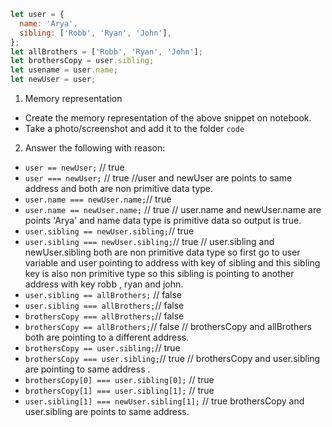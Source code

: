 ```js
let user = {
  name: 'Arya',
  sibling: ['Robb', 'Ryan', 'John'],
};
let allBrothers = ['Robb', 'Ryan', 'John'];
let brothersCopy = user.sibling;
let usename = user.name;
let newUser = user;
```

1. Memory representation

- Create the memory representation of the above snippet on notebook.
- Take a photo/screenshot and add it to the folder `code`

<!-- To add this image here use ![name](./hello.jpg) -->

2. Answer the following with reason:

- `user == newUser;` // true
- `user === newUser;` // true
//user and newUser are points to same address and both are non primitive data type.
- `user.name === newUser.name;`// true
- `user.name == newUser.name;` // true
// user.name and newUser.name are  points 'Arya' and name data type is primitive data so output is true.
- `user.sibling == newUser.sibling;`// true
- `user.sibling === newUser.sibling;`// true
// user.sibling and newUser.sibling both are non primitive data type so first go to user variable and user pointing to address with key of sibling and this sibling key is also non  primitive type so this sibling is pointing to another address with key robb , ryan and john.
- `user.sibling == allBrothers;` // false
- `user.sibling === allBrothers;`// false
- `brothersCopy === allBrothers;`// false
- `brothersCopy == allBrothers;`// false
// brothersCopy and allBrothers both are pointing to a different address.
- `brothersCopy == user.sibling;`// true
- `brothersCopy === user.sibling;`// true
// brothersCopy and user.sibling are pointing to same address .
- `brothersCopy[0] === user.sibling[0];` // true
- `brothersCopy[1] === user.sibling[1];` // true
- `user.sibling[1] === newUser.sibling[1];` // true
 brothersCopy and user.sibling are  points to same address.
